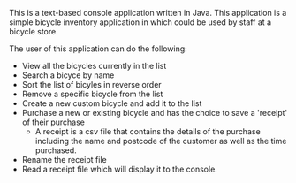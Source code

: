 This is a text-based console application written in Java.
This application is a simple bicycle inventory application in which could be used by staff at a bicycle store.

The user of this application can do the following:
- View all the bicycles currently in the list
- Search a bicyce by name
- Sort the list of bicyles in reverse order
- Remove a specific bicycle from the list
- Create a new custom bicycle and add it to the list
- Purchase a new or existing bicycle and has the choice to save a 'receipt' of their purchase
  - A receipt is a csv file that contains the details of the purchase including the name and postcode of the customer as well as the time purchased.
- Rename the receipt file
- Read a receipt file which will display it to the console.
